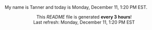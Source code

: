My name is Tanner and today is Monday, December 11, 1:20 PM EST.

<p align="center">This <i>README</i> file is generated <b>every 3 hours</b>!</br>Last refresh: Monday, December 11, 1:20 PM EST<br /></p>
